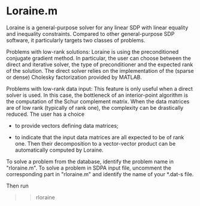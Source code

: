 # Loraine.m

Loraine is a general-purpose solver for any linear SDP with linear equality and inequality constraints. Compared to other general-purpose SDP software, it particularly targets two classes of problems.

Problems with low-rank solutions: Loraine is using the preconditioned conjugate gradient method. In particular, the user can choose between the direct and iterative solver, the type of preconditioner and the expected rank of the solution. The direct solver relies on the implementation of the (sparse or dense) Cholesky factorization provided by MATLAB.

Problems with low-rank data input: This feature is only useful when a direct solver is used. In this case, the bottleneck of an interior-point algorithm is the computation of the Schur complement matrix. When the data matrices are of low rank (typically of rank one), the complexity can be drastically reduced. The user has a choice

- to provide vectors defining data matrices;
    
- to indicate that the input data matrices are all expected to be of rank one. Then their decomposition to a vector-vector product can be automatically computed by Loraine.

To solve a problem from the database, identify the problem name in "rloraine.m". To solve a problem in SDPA input file, uncomment the corresponding part in "rloraine.m" and identify the name of your *.dat-s file.

Then run
  
>> rloraine
